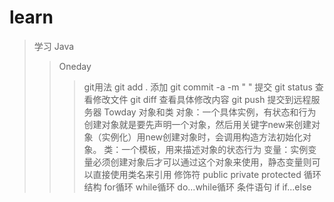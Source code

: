 # learn
> 学习 Java
>>Oneday
>>>git用法
     git add .  添加
	 git commit -a -m " "  提交
	 git status 查看修改文件
	 git diff  查看具体修改内容
	 git push   提交到远程服务器
>>Towday
>>>对象和类
     对象：一个具体实例，有状态和行为
	      创建对象就是要先声明一个对象，然后用关键字new来创建对象（实例化）用new创建对象时，会调用构造方法初始化对象。
	 类：一个模板，用来描述对象的状态行为
	 变量：实例变量必须创建对象后才可以通过这个对象来使用，静态变量则可以直接使用类名来引用
>>>修饰符
     public  private  protected
>>>循环结构
     for循环   while循环   do...while循环
>>>条件语句
     if  if...else